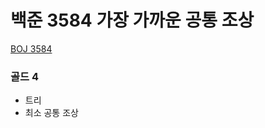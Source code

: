 # 백준 3584 가장 가까운 공통 조상

[BOJ 3584](https://www.acmicpc.net/problem/3584)

### 골드 4

- 트리
- 최소 공통 조상

